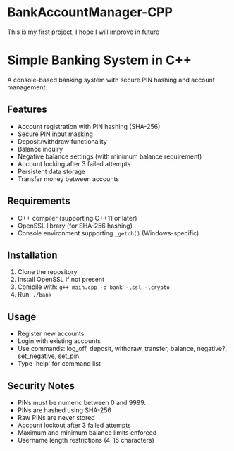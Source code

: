 # BankAccountManager-CPP
This is my first project, I hope I will improve in future

# Simple Banking System in C++
A console-based banking system with secure PIN hashing and account management.

## Features
- Account registration with PIN hashing (SHA-256)
- Secure PIN input masking
- Deposit/withdraw functionality
- Balance inquiry
- Negative balance settings (with minimum balance requirement)
- Account locking after 3 failed attempts
- Persistent data storage
- Transfer money between accounts

## Requirements
- C++ compiler (supporting C++11 or later)
- OpenSSL library (for SHA-256 hashing)
- Console environment supporting `_getch()` (Windows-specific)

## Installation
1. Clone the repository
2. Install OpenSSL if not present
3. Compile with: `g++ main.cpp -o bank -lssl -lcrypto`
4. Run: `./bank`

## Usage
- Register new accounts
- Login with existing accounts
- Use commands: log_off, deposit, withdraw, transfer, balance, negative?, set_negative, set_pin
- Type 'help' for command list

## Security Notes
- PINs must be numeric between 0 and 9999.
- PINs are hashed using SHA-256
- Raw PINs are never stored
- Account lockout after 3 failed attempts
- Maximum and minimum balance limits enforced
- Username length restrictions (4-15 characters)

